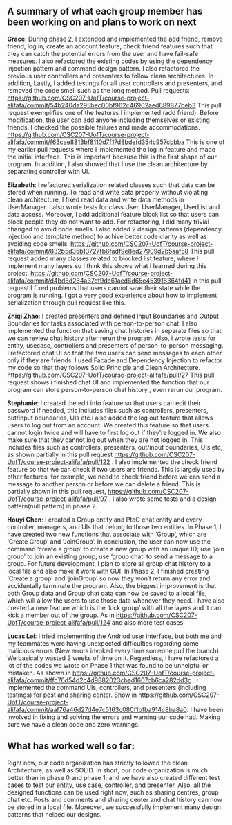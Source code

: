 ## A summary of what each group member has been working on and plans to work on next

**Grace**: During phase 2, I extended and implemented the add friend, remove friend, log in, create an account feature, check friend features such that they can catch the potential errors from the user and have fail-safe measures. I also refactored the existing codes by using the dependency injection pattern and command design pattern. I also refactored the previous user controllers and presenters to follow clean architectures. In addition, Lastly, I added testings for all user controllers and presenters, and removed the code smell such as the long method.
Pull requests:
https://github.com/CSC207-UofT/course-project-alifafa/commit/54b240da295bec00bf962c46902aed689877beb3
This pull request exemplifies one of the features I implemented (add friend). Before modification, the user can add anyone including themselves or existing friends. I checked the possible failures and made accommodations.
https://github.com/CSC207-UofT/course-project-alifafa/commit/f63cae8813bf8110d7f17d8bdefd354c957cbbba
This is one of my earlier pull requests where I implemented the log in feature and made the initial interface. This is important because this is the first shape of our program. In addition, I also showed that I use the clean architecture by separating controller with UI.


**Elizabeth**: I refactored serialization related classes such that data can be stored when running. To read and write data properly without violating clean architecture, I fixed read data and write data methods in UserManager. I also wrote tests for class User, UserManager, UserList and data access. Moreover, I add additional feature block list so that users can block people they do not want to add. For refactoring, I did many trivial changed to avoid code smells. I also added 2 design patterns (dependency injection and template method) to achive better code clarity as well as avoiding code smells.
https://github.com/CSC207-UofT/course-project-alifafa/commit/832b5d35b13727fb6fadf9e8ed27909d2b5aaf58
This pull request added many classes related to blocked list feature, where I implement many layers so I think this shows what I learned during this project.
https://github.com/CSC207-UofT/course-project-alifafa/commit/d4bd6d264a37df9dc61acd6d65e453918364fd41
In this pull request I fixed problems that users cannot save their state while the program is running. I got a very good experience about how to implement serialization through pull request like this.


**Zhiqi Zhao**: I created presenters and defined Input Boundaries and Output Boundaries for tasks associated with person-to-person chat. I also implemented the function that saving chat histories in separate files so that we can review chat history after rerun the program. Also, i wrote tests for entity, usecase, controllers and presenters of person-to-person messaging. I refactored chat UI so that the two users can send messages to each other only if they are friends. I used Facade and Dependency Injection to refactor my code so that they follows Solid Principle and Clean Architecture. 
https://github.com/CSC207-UofT/course-project-alifafa/pull/27 This pull request shows i finished chat UI and implemented the function that our program can store person-to-person chat history , even rerun our program.

**Stephanie**:  I created the edit info feature so that users can edit their password if needed, this includes files such as controllers, presenters, out/input boundaries, UIs etc.I also added the log out feature that allows users to log out from an account. We created this feature so that users cannot login twice and will have to first log out if they're logged in. We also make sure that they cannot log out when they are not logged in. This includes files such as controllers, presenters, out/input boundaries, UIs etc, as shown partially in this pull request https://github.com/CSC207-UofT/course-project-alifafa/pull/122 . I also implemented the check friend feature so that we can check if two users are friends. This is largely used by other features, for example, we need to check friend before we can send a message to another person or before we can delete a friend. This is partially shown in this pull request, https://github.com/CSC207-UofT/course-project-alifafa/pull/97 . I also wrote some tests and a design pattern(null pattern) in phase 2. 

**Houyi Chen**: I created a Group entity and PtoG chat entity and every controller, managers, and UIs that belong to those two entities. In Phase 1, I have created two new functions that associate with ‘Group’, which are ‘Create Group’ and ‘JoinGroup’. In conclusion, the user can now use the command ‘create a group’ to create a new group with an unique ID; use ‘join group’ to join an existing group; use ‘group chat’ to send a message to a group. For future development, I plan to store all group chat history to a local file and also make it work with GUI.
In Phase 2, I finished creating ‘Create a group’ and ‘joinGroup’ so now they won’t return any error and accidentally terminate the program. Also, the biggest improvement is that both Group data and Group chat data can now be saved to a local file, which will allow the users to use those data whenever they need. I have also created a new feature which is the ‘kick group’ with all the layers and it can kick a member out of the group. As in https://github.com/CSC207-UofT/course-project-alifafa/pull/124 and also more test cases

**Lucas Lei**: I tried implementing the Andriod user interface, but both me and my teammates were having unexpected difficulties regarding some malicious errors (New errors invoked every time someone pull the branch). We basically wasted 2 weeks of time on it. Regardless, I have refactored a lot of the codes we wrote on Phase 1 that was found to be unhelpful or mistaken. As shown in https://github.com/CSC207-UofT/course-project-alifafa/commit/ffc76d54d2c4d9882023cbad1607cb6ca282dd3c . I implemented the command UIs, controllers, and presenters (including testings) for post and sharing center. Show in https://github.com/CSC207-UofT/course-project-alifafa/commit/aaf76a46d27d4e7c5163c080f1bfba914c8ba8a0. I have been involved in fixing and solving the errors and warning our code had. Making sure we have a clean code and zero warnings.

## What has worked well so far:
Right now, our code organization has strictly followed the clean Architecture, as well as SOLID. In short, our code organization is much better than in phase 0 and phase 1; and we have also created different test cases to test our entity, use case, controller, and presenter. Also, all the designed functions can be used right now, such as sharing centres, group chat etc. Posts and comments and sharing center and chat history can now be stored in a local file. Moreover, we successfully implement many design patterns that helped our designs.



